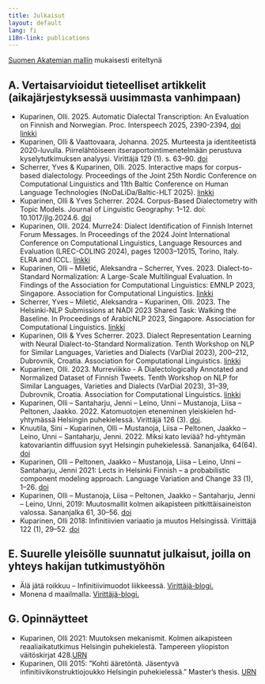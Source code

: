 ```yaml
---
title: Julkaisut
layout: default
lang: fi
i18n-link: publications
---
```


[Suomen Akatemian mallin](https://www.aka.fi/tutkimusrahoitus/hae-rahoitusta/nain-haet-rahoitusta/ohjehakemisto/julkaisuluettelo/) mukaisesti eriteltynä

## A. Vertaisarvioidut tieteelliset artikkelit (aikajärjestyksessä uusimmasta vanhimpaan)
* Kuparinen, Olli. 2025. Automatic Dialectal Transcription: An Evaluation on Finnish and Norwegian. Proc. Interspeech 2025, 2390-2394, [doi](https://doi.org/10.21437/Interspeech.2025-2602) [linkki](https://www.isca-archive.org/interspeech_2025/kuparinen25_interspeech.pdf)
* Kuparinen, Olli & Vaattovaara, Johanna. 2025. Murteesta ja identiteetistä 2020-luvulla. Piirrelähtöiseen itseraportointimenetelmään perustuva kyselytutkimuksen analyysi. Virittäjä 129 (1). s. 63–90. [doi](https://doi.org/10.23982/vir.148345)
* Scherrer, Yves & Kuparinen, Olli. 2025. Interactive maps for corpus-based dialectology. Proceedings of the Joint 25th Nordic Conference on Computational Linguistics and 11th Baltic Conference on Human Language Technologies (NoDaLiDa/Baltic-HLT 2025). [linkki](https://hdl.handle.net/10062/107257)
* Kuparinen, Olli & Yves Scherrer. 2024. Corpus-Based Dialectometry with Topic Models. Journal of Linguistic Geography: 1–12. doi: 10.1017/jlg.2024.6. [doi](https://doi.org/10.1017/jlg.2024.6)
* Kuparinen, Olli. 2024. Murre24: Dialect Identification of Finnish Internet Forum Messages. In Proceedings of the 2024 Joint International Conference on Computational Linguistics, Language Resources and Evaluation (LREC-COLING 2024), pages 12003–12015, Torino, Italy. ELRA and ICCL. [linkki](https://aclanthology.org/2024.lrec-main.1048)
* Kuparinen, Olli – Miletić, Aleksandra – Scherrer, Yves. 2023. Dialect-to-Standard Normalization: A Large-Scale Multilingual Evaluation. In Findings of the Association for Computational Linguistics: EMNLP 2023, Singapore. Association for Computational Linguistics. [linkki](https://aclanthology.org/2023.findings-emnlp.923/)
* Scherrer, Yves – Miletić, Aleksandra – Kuparinen, Olli. 2023. The Helsinki-NLP Submissions at NADI 2023 Shared Task: Walking the Baseline. In Proceedings of ArabicNLP 2023, Singapore. Association for Computational Linguistics. [linkki](https://aclanthology.org/2023.arabicnlp-1.73/)
* Kuparinen, Olli & Yves Scherrer. 2023. Dialect Representation Learning with Neural Dialect-to-Standard Normalization. Tenth Workshop on NLP for Similar Languages, Varieties and Dialects (VarDial 2023), 200–212, Dubrovnik, Croatia. Association for Computational Linguistics. [linkki](https://aclanthology.org/2023.vardial-1.20)
* Kuparinen, Olli. 2023. Murreviikko - A Dialectologically Annotated and Normalized Dataset of Finnish Tweets. Tenth Workshop on NLP for Similar Languages, Varieties and Dialects (VarDial 2023), 31–39, Dubrovnik, Croatia. Association for Computational Linguistics. [linkki](https://aclanthology.org/2023.vardial-1.3)
* Kuparinen, Olli – Santaharju, Jenni – Leino, Unni – Mustanoja, Liisa – Peltonen, Jaakko. 2022. Katomuotojen eteneminen yleiskielen hd-yhtymässä Helsingin puhekielessä. Virittäjä 126 (3). [doi](https://doi.org/10.23982/vir.100585).
* Knuutila, Sini – Kuparinen, Olli – Mustanoja, Liisa – Peltonen, Jaakko – Leino, Unni – Santaharju, Jenni. 2022. Miksi kato leviää? hd-yhtymän katovariantin diffuusion syyt Helsingin puhekielessä. Sananjalka, 64(64). [doi](https://doi.org/10.30673/sja.115658)
* Kuparinen, Olli – Peltonen, Jaakko – Mustanoja, Liisa – Leino, Unni – Santaharju, Jenni 2021: Lects in Helsinki Finnish – a probabilistic component modeling approach. Language Variation and Change 33 (1), 1–26. [doi](https://doi.org/10.1017/S0954394521000041)
* Kuparinen, Olli – Mustanoja, Liisa – Peltonen, Jaakko – Santaharju, Jenni – Leino, Unni, 2019: Muutosmallit kolmen aikapisteen pitkittäisaineiston valossa. Sananjalka 61, 30–56.
[doi](https://doi.org/10.30673/sja.80056)
* Kuparinen, Olli 2018: Infinitiivien variaatio ja muutos Helsingissä. Virittäjä 122 (1), 29–52.
[doi](https://doi.org/10.23982/vir.65310)

## E. Suurelle yleisölle suunnatut julkaisut, joilla on yhteys hakijan tutkimustyöhön
* Älä jätä roikkuu – Infinitiivimuodot liikkeessä. [Virittäjä-blogi.](http://virittajablogi.kotikielenseura.fi/ala-jata-roikkuu-infinitiivimuodot-liikkeessa/)
* Monena d maailmalla. [Virittäjä-blogi.](http://virittajablogi.kotikielenseura.fi/monena-d-maailmalla/)

## G. Opinnäytteet
* Kuparinen, Olli 2021: Muutoksen mekanismit. Kolmen aikapisteen reaaliaikatutkimus Helsingin puhekielestä. Tampereen yliopiston väitöskirjat 428.[URN](http://urn.fi/URN:ISBN:978-952-03-1990-8)
* Kuparinen, Olli 2015: ”Kohti ääretöntä. Jäsentyvä infinitiivikonstruktiojoukko Helsingin puhekielessä.” Master’s thesis. [URN](http://urn.fi/URN:NBN:fi:uta-201512112521)

